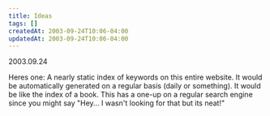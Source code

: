```yaml
---
title: Ideas
tags: []
createdAt: 2003-09-24T10:06-04:00
updatedAt: 2003-09-24T10:06-04:00
---
```



2003.09.24

Heres one: A nearly static index of keywords on this entire website. It would be automatically generated on a regular basis (daily or something). It would be like the index of a book. This has a one-up on a regular search engine since you might say "Hey... I wasn't looking for that but its neat!"

